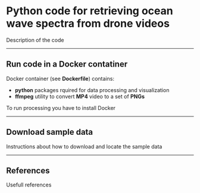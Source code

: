 # Python code for retrieving ocean wave spectra from drone videos
Description of the code

---
## Run code in a Docker contatiner

Docker container (see **Dockerfile**) contains:
- **python** packages rquired for data processing and visualization
- **ffmpeg** utility to convert **MP4** video to a set of **PNGs**

To run processing you have to install Docker



---
## Download sample data

Instructions about how to download and locate the sample data

---
## References

Usefull references